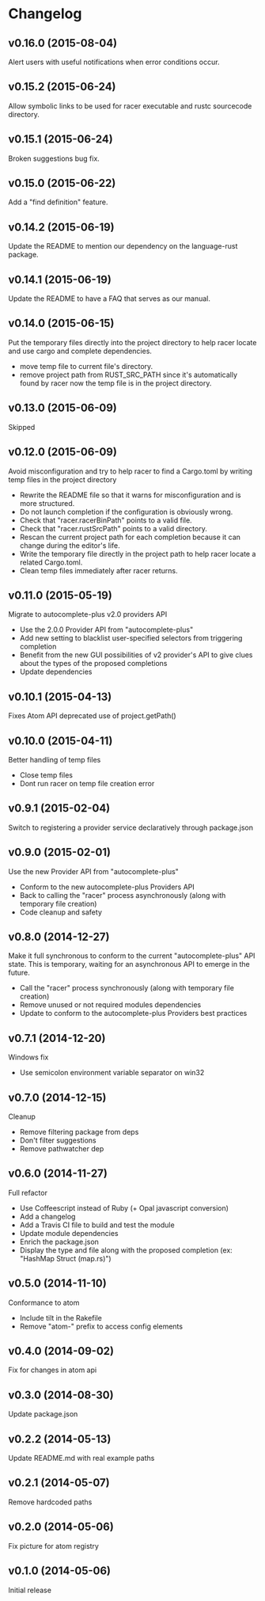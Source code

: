 # Changelog

## v0.16.0 (2015-08-04)
Alert users with useful notifications when error conditions occur.

## v0.15.2 (2015-06-24)
Allow symbolic links to be used for racer executable and rustc sourcecode directory.

## v0.15.1 (2015-06-24)
Broken suggestions bug fix.

## v0.15.0 (2015-06-22)
Add a "find definition" feature.

## v0.14.2 (2015-06-19)
Update the README to mention our dependency on the language-rust package.

## v0.14.1 (2015-06-19)
Update the README to have a FAQ that serves as our manual.

## v0.14.0 (2015-06-15)
Put the temporary files directly into the project directory to help racer locate and use cargo and complete dependencies.

* move temp file to current file's directory.
* remove project path from RUST_SRC_PATH since it's automatically found by racer now the temp file is in the project directory.

## v0.13.0 (2015-06-09)
Skipped

## v0.12.0 (2015-06-09)
Avoid misconfiguration and try to help racer to find a Cargo.toml by writing temp files in the project directory

* Rewrite the README file so that it warns for misconfiguration and is more structured.
* Do not launch completion if the configuration is obviously wrong.
* Check that "racer.racerBinPath" points to a valid file.
* Check that "racer.rustSrcPath" points to a valid directory.
* Rescan the current project path for each completion because it can change during the editor's life.
* Write the temporary file directly in the project path to help racer locate a related Cargo.toml.
* Clean temp files immediately after racer returns.

## v0.11.0 (2015-05-19)
Migrate to autocomplete-plus v2.0 providers API

* Use the 2.0.0 Provider API from "autocomplete-plus"
* Add new setting to blacklist user-specified selectors from triggering completion
* Benefit from the new GUI possibilities of v2 provider's API to give clues about the types of the proposed completions
* Update dependencies

## v0.10.1 (2015-04-13)
Fixes Atom API deprecated use of project.getPath()

## v0.10.0 (2015-04-11)
Better handling of temp files

* Close temp files
* Dont run racer on temp file creation error

## v0.9.1 (2015-02-04)
Switch to registering a provider service declaratively through package.json

## v0.9.0 (2015-02-01)
Use the new Provider API from "autocomplete-plus"

* Conform to the new autocomplete-plus Providers API
* Back to calling the "racer" process asynchronously (along with temporary file creation)
* Code cleanup and safety

## v0.8.0 (2014-12-27)
Make it full synchronous to conform to the current "autocomplete-plus" API state.
This is temporary, waiting for an asynchronous API to emerge in the future.

* Call the "racer" process synchronously (along with temporary file creation)
* Remove unused or not required modules dependencies
* Update to conform to the autocomplete-plus Providers best practices

## v0.7.1 (2014-12-20)
Windows fix

* Use semicolon environment variable separator on win32

## v0.7.0 (2014-12-15)
Cleanup

* Remove filtering package from deps
* Don't filter suggestions
* Remove pathwatcher dep

## v0.6.0 (2014-11-27)
Full refactor

* Use Coffeescript instead of Ruby (+ Opal javascript conversion)
* Add a changelog
* Add a Travis CI file to build and test the module
* Update module dependencies
* Enrich the package.json
* Display the type and file along with the proposed completion (ex: "HashMap Struct (map.rs)")

## v0.5.0 (2014-11-10)
Conformance to atom

* Include tilt in the Rakefile
* Remove "atom-" prefix to access config elements

## v0.4.0 (2014-09-02)
Fix for changes in atom api

## v0.3.0 (2014-08-30)
Update package.json

## v0.2.2 (2014-05-13)
Update README.md with real example paths

## v0.2.1 (2014-05-07)
Remove hardcoded paths

## v0.2.0 (2014-05-06)
Fix picture for atom registry

## v0.1.0 (2014-05-06)
Initial release
